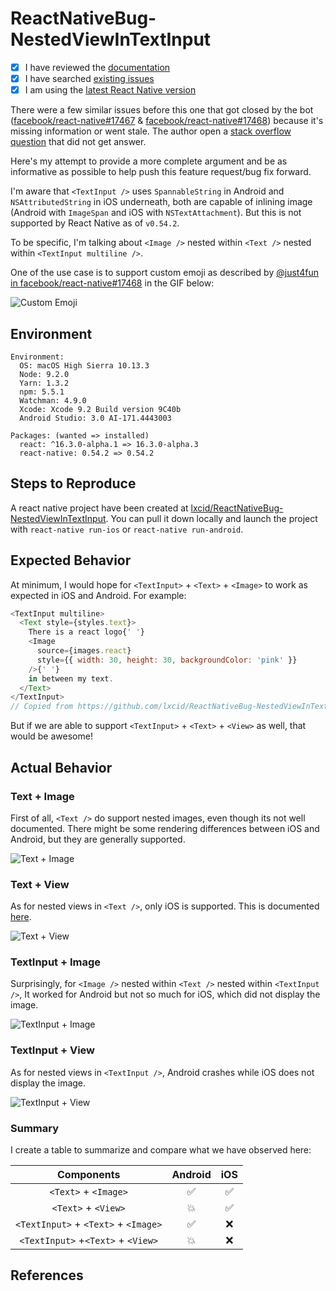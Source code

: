 # ReactNativeBug-NestedViewInTextInput

<!--
  We use GitHub Issues exclusively for tracking bugs in React Native.
  Questions? Visit http://facebook.github.io/react-native/help.html
  If this issue is about documentation or the website, please file it at:
  https://github.com/facebook/react-native-website/issues/new
-->

- [x] I have reviewed the [documentation](https://facebook.github.io/react-native)
- [x] I have searched [existing issues](https://github.com/facebook/react-native/issues)
- [x] I am using the [latest React Native version](https://github.com/facebook/react-native/releases)

<!-- Describe your issue in detail. -->

There were a few similar issues before this one that got closed by the bot ([facebook/react-native#17467](https://github.com/facebook/react-native/issues/17467) & [facebook/react-native#17468](https://github.com/facebook/react-native/issues/17468)) because it's missing information or went stale. The author open a [stack overflow question](https://stackoverflow.com/questions/48033885/how-to-insert-custom-emoji-small-pictures-into-textinput-of-react-native) that did not get answer.

Here's my attempt to provide a more complete argument and be as informative as possible to help push this feature request/bug fix forward.

I'm aware that `<TextInput />` uses `SpannableString` in Android and `NSAttributedString` in iOS underneath, both are capable of inlining image (Android with `ImageSpan` and iOS with `NSTextAttachment`). But this is not supported by React Native as of `v0.54.2`.

To be specific, I'm talking about `<Image />` nested within `<Text />` nested within `<TextInput multiline />`.

One of the use case is to support custom emoji as described by [@just4fun in facebook/react-native#17468](https://github.com/facebook/react-native/issues/17468#issuecomment-356797095) in the GIF below:

![Custom Emoji](./screenshots/react-native+17468.gif)

## Environment

<!-- Required. Run `react-native info` in your terminal and paste its contents here. -->

```
Environment:
  OS: macOS High Sierra 10.13.3
  Node: 9.2.0
  Yarn: 1.3.2
  npm: 5.5.1
  Watchman: 4.9.0
  Xcode: Xcode 9.2 Build version 9C40b
  Android Studio: 3.0 AI-171.4443003

Packages: (wanted => installed)
  react: ^16.3.0-alpha.1 => 16.3.0-alpha.3
  react-native: 0.54.2 => 0.54.2
```

## Steps to Reproduce

<!-- 
  Required. Let us know how to reproduce the issue. Include a code sample, share a project, 
  or share an app that reproduces the issue using [Snack](https://snack.expo.io/).
-->

A react native project have been created at [lxcid/ReactNativeBug-NestedViewInTextInput](https://github.com/lxcid/ReactNativeBug-NestedViewInTextInput). You can pull it down locally and launch the project with `react-native run-ios` or `react-native run-android`.

## Expected Behavior

<!-- Write what you thought would happen. -->

At minimum, I would hope for `<TextInput>` + `<Text>` + `<Image>` to work as expected in iOS and Android. For example:

```js
<TextInput multiline>
  <Text style={styles.text}>
    There is a react logo{' '}
    <Image
      source={images.react}
      style={{ width: 30, height: 30, backgroundColor: 'pink' }}
    />{' '}
    in between my text.
  </Text>
</TextInput>
// Copied from https://github.com/lxcid/ReactNativeBug-NestedViewInTextInput/blob/1afdd2383ac70d08edc7c4742321cc46c5af225b/app/screens/TextInputImageScreen.js#L14-L23
```

But if we are able to support `<TextInput>` + `<Text>` + `<View>` as well, that would be awesome!

## Actual Behavior

<!-- Write what happened. Include screenshots if needed. If this is a regression, let us know. -->

### Text + Image

First of all, `<Text />` do support nested images, even though its not well documented. There might be some rendering differences between iOS and Android, but they are generally supported.

![Text + Image](./screenshots/text+image.png)

### Text + View

As for nested views in `<Text />`, only iOS is supported. This is documented [here](https://facebook.github.io/react-native/docs/text.html#nested-views-ios-only).

![Text + View](./screenshots/text+view.png)

### TextInput + Image

Surprisingly, for `<Image />` nested within `<Text />` nested within `<TextInput />`, It worked for Android but not so much for iOS, which did not display the image.

![TextInput + Image](./screenshots/textinput+image.png)

### TextInput + View

As for nested views in `<TextInput />`, Android crashes while iOS does not display the image.

![TextInput + View](./screenshots/textinput+view.png)

### Summary

I create a table to summarize and compare what we have observed here:

|              Components              | Android | iOS |
| :----------------------------------: | :-----: | :-: |
|         `<Text>` + `<Image>`         |   ✅    | ✅  |
|         `<Text>` + `<View>`          |   💥    | ✅  |
| `<TextInput>` + `<Text>` + `<Image>` |   ✅    | ❌  |
|  `<TextInput>` +`<Text>` + `<View>`  |   💥    | ❌  |

## References
